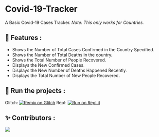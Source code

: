 # Covid-19-Tracker

A Basic Covid-19 Cases Tracker. 
 *Note: This only works for Countries.*


## 📝 Features :
* Shows the Number of Total Cases Confirmed in the Country Specified.
* Shows the Number of Total Deaths in the country.
* Shows the Total Number of People Recovered.
* Displays the New Confirmed Cases. 
* Displays the New Number of Deaths Happened Recently.
* Displays the Total Number of New People Recovered.

## 💨 Run the projects :
Glitch: [![Remix on Glitch](https://cdn.glitch.com/2703baf2-b643-4da7-ab91-7ee2a2d00b5b%2Fremix-button.svg)](https://glitch.com/edit/#!/import/github/DeltaCoderr/Covid-19-Tracker)
Repl: [![Run on Repl.it](https://repl.it/badge/github/DeltaCoderr/Covid-19-Tracker)](https://repl.it/github/DeltaCoderr/Covid-19-Tracker)

## ✨ Contributors :
<a href="https://github.com/DeltaCoderr/Covid-19-Tracker/graphs/contributors">
  <img src="https://contributors-img.web.app/image?repo=DeltaCoderr/Covid-19-Tracker" />
</a>


